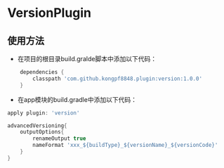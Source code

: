 # VersionPlugin

## 使用方法

+ 在项目的根目录build.gralde脚本中添加以下代码：
```gradle
    dependencies {
        classpath 'com.github.kongpf8848.plugin:version:1.0.0'
    }
```

* 在app模块的build.gradle中添加以下代码：
```gradle
apply plugin: 'version'

advancedVersioning{
    outputOptions{
        renameOutput true       
        nameFormat 'xxx_${buildType}_${versionName}_${versionCode}'
    }
}
```

